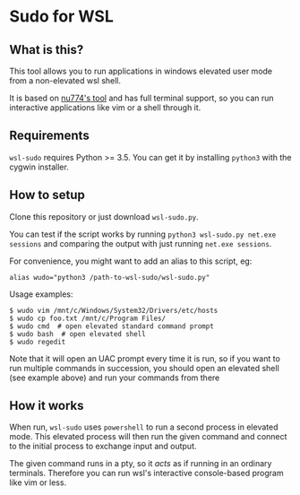 Sudo for WSL
===============

What is this?
-------------

This tool allows you to run applications in windows elevated user mode from a
non-elevated wsl shell.

It is based on [nu774's tool](https://github.com/nu774/sudo-for-cygwin) and has
full terminal support, so you can run interactive applications like vim or a
shell through it.


Requirements
------------

`wsl-sudo` requires Python >= 3.5. You can get it by installing `python3`
with the cygwin installer.


How to setup
------------

Clone this repository or just download `wsl-sudo.py`.

You can test if the script works by running `python3 wsl-sudo.py net.exe sessions`
and comparing the output with just running `net.exe sessions`.

For convenience, you might want to add an alias to this script, eg:

    alias wudo="python3 /path-to-wsl-sudo/wsl-sudo.py"


Usage examples:

    $ wudo vim /mnt/c/Windows/System32/Drivers/etc/hosts
    $ wudo cp foo.txt /mnt/c/Program Files/
    $ wudo cmd  # open elevated standard command prompt
    $ wudo bash  # open elevated shell
    $ wudo regedit

Note that it will open an UAC prompt every time it is run, so if you want to
run multiple commands in succession, you should open an elevated shell (see
example above) and run your commands from there


How it works
------------

When run, `wsl-sudo` uses `powershell` to run a second process in elevated
mode. This elevated process will then run the given command and connect to the
initial process to exchange input and output.

The given command runs in a pty, so it *acts* as if running in an ordinary
terminals. Therefore you can run wsl's interactive console-based program
like vim or less.
